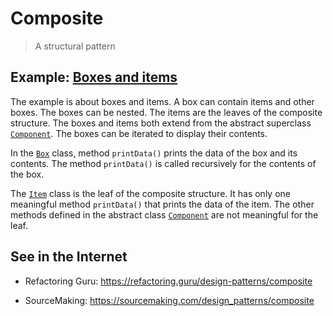 # Composite

> A structural pattern

## Example: [Boxes and items](../../src/main/java/composite/boxes)

The example is about boxes and items. A box can contain items and other boxes. The boxes can be nested. The items are the leaves of the composite structure. The boxes and items both extend from the abstract superclass [`Component`](../../src/main/java/composite/boxes/Component.java).  The boxes can be iterated to display their contents.

In the [`Box`](../../src/main/java/composite/boxes/Box.java) class, method `printData()` prints the data of the box and its contents. The method `printData()` is called recursively for the contents of the box.

The [`Item`](../../src/main/java/composite/boxes/Item.java) class is the leaf of the composite structure. It has only one meaningful method `printData()` that prints the data of the item. The other methods defined in the abstract class [`Component`](../../src/main/java/composite/boxes/Component.java) are not meaningful for the leaf.

## See in the Internet

- Refactoring Guru: https://refactoring.guru/design-patterns/composite

- SourceMaking: https://sourcemaking.com/design_patterns/composite



